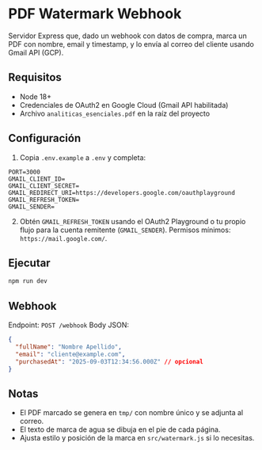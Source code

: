 # PDF Watermark Webhook

Servidor Express que, dado un webhook con datos de compra, marca un PDF con nombre, email y timestamp, y lo envía al correo del cliente usando Gmail API (GCP).

## Requisitos
- Node 18+
- Credenciales de OAuth2 en Google Cloud (Gmail API habilitada)
- Archivo `analiticas_esenciales.pdf` en la raíz del proyecto

## Configuración
1. Copia `.env.example` a `.env` y completa:
```
PORT=3000
GMAIL_CLIENT_ID=
GMAIL_CLIENT_SECRET=
GMAIL_REDIRECT_URI=https://developers.google.com/oauthplayground
GMAIL_REFRESH_TOKEN=
GMAIL_SENDER=
```

2. Obtén `GMAIL_REFRESH_TOKEN` usando el OAuth2 Playground o tu propio flujo para la cuenta remitente (`GMAIL_SENDER`). Permisos mínimos: `https://mail.google.com/`.

## Ejecutar
```bash
npm run dev
```

## Webhook
Endpoint: `POST /webhook`
Body JSON:
```json
{
  "fullName": "Nombre Apellido",
  "email": "cliente@example.com",
  "purchasedAt": "2025-09-03T12:34:56.000Z" // opcional
}
```

## Notas
- El PDF marcado se genera en `tmp/` con nombre único y se adjunta al correo.
- El texto de marca de agua se dibuja en el pie de cada página.
- Ajusta estilo y posición de la marca en `src/watermark.js` si lo necesitas.

